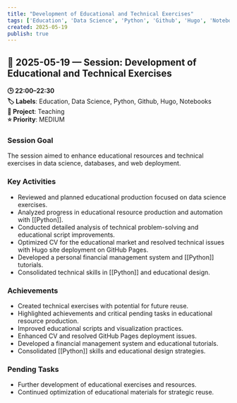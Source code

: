 ```yaml
---
title: "Development of Educational and Technical Exercises"
tags: ['Education', 'Data Science', 'Python', 'Github', 'Hugo', 'Notebooks']
created: 2025-05-19
publish: true
---
```


## 📅 2025-05-19 — Session: Development of Educational and Technical Exercises

**🕒 22:00–22:30**  
**🏷️ Labels**: Education, Data Science, Python, Github, Hugo, Notebooks  
**📂 Project**: Teaching  
**⭐ Priority**: MEDIUM  


### Session Goal
The session aimed to enhance educational resources and technical exercises in data science, databases, and web deployment.

### Key Activities
- Reviewed and planned educational production focused on data science exercises.
- Analyzed progress in educational resource production and automation with [[Python]].
- Conducted detailed analysis of technical problem-solving and educational script improvements.
- Optimized CV for the educational market and resolved technical issues with Hugo site deployment on GitHub Pages.
- Developed a personal financial management system and [[Python]] tutorials.
- Consolidated technical skills in [[Python]] and educational design.

### Achievements
- Created technical exercises with potential for future reuse.
- Highlighted achievements and critical pending tasks in educational resource production.
- Improved educational scripts and visualization practices.
- Enhanced CV and resolved GitHub Pages deployment issues.
- Developed a financial management system and educational tutorials.
- Consolidated [[Python]] skills and educational design strategies.

### Pending Tasks
- Further development of educational exercises and resources.
- Continued optimization of educational materials for strategic reuse.
